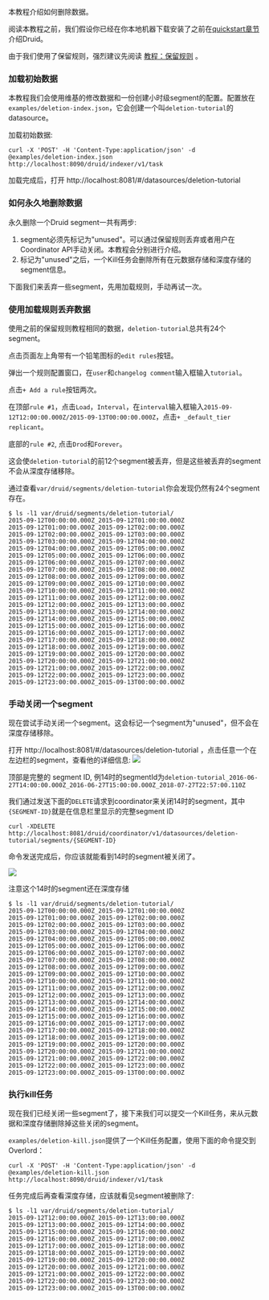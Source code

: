 本教程介绍如何删除数据。

阅读本教程之前，我们假设你已经在你本地机器下载安装了之前在[quickstart章节](#!/tutorials)介绍Druid。

由于我们使用了保留规则，强烈建议先阅读 [教程：保留规则](#!/tutorials/tutorial-retention) 。

### 加载初始数据
本教程我们会使用维基的修改数据和一份创建小时级segment的配置。配置放在`examples/deletion-index.json`，它会创建一个叫`deletion-tutorial`的datasource。

加载初始数据:
```
curl -X 'POST' -H 'Content-Type:application/json' -d @examples/deletion-index.json http://localhost:8090/druid/indexer/v1/task
```
加载完成后，打开 http://localhost:8081/#/datasources/deletion-tutorial

### 如何永久地删除数据
永久删除一个Druid segment一共有两步:
1. segment必须先标记为"unused"。可以通过保留规则丢弃或者用户在Coordinator API手动关闭。本教程会分别进行介绍。
2. 标记为"unused"之后，一个Kill任务会删除所有在元数据存储和深度存储的segment信息。

下面我们来丢弃一些segment，先用加载规则，手动再试一次。

### 使用加载规则丢弃数据
使用之前的保留规则教程相同的数据，`deletion-tutorial`总共有24个segment。

点击页面左上角带有一个铅笔图标的`edit rules`按钮。

弹出一个规则配置窗口，在`user`和`changelog comment`输入框输入`tutorial`。

点击`+ Add a rule`按钮两次。

在顶部`rule #1`，点击`Load`，`Interval`，在`interval`输入框输入`2015-09-12T12:00:00.000Z/2015-09-13T00:00:00.000Z`，点击`+ _default_tier replicant`。

底部的`rule #2`, 点击`Drod`和`Forever`。

这会使`deletion-tutorial`的前12个segment被丢弃，但是这些被丢弃的segment不会从深度存储移除。

通过查看`var/druid/segments/deletion-tutorial`你会发现仍然有24个segment存在。
```
$ ls -l1 var/druid/segments/deletion-tutorial/
2015-09-12T00:00:00.000Z_2015-09-12T01:00:00.000Z
2015-09-12T01:00:00.000Z_2015-09-12T02:00:00.000Z
2015-09-12T02:00:00.000Z_2015-09-12T03:00:00.000Z
2015-09-12T03:00:00.000Z_2015-09-12T04:00:00.000Z
2015-09-12T04:00:00.000Z_2015-09-12T05:00:00.000Z
2015-09-12T05:00:00.000Z_2015-09-12T06:00:00.000Z
2015-09-12T06:00:00.000Z_2015-09-12T07:00:00.000Z
2015-09-12T07:00:00.000Z_2015-09-12T08:00:00.000Z
2015-09-12T08:00:00.000Z_2015-09-12T09:00:00.000Z
2015-09-12T09:00:00.000Z_2015-09-12T10:00:00.000Z
2015-09-12T10:00:00.000Z_2015-09-12T11:00:00.000Z
2015-09-12T11:00:00.000Z_2015-09-12T12:00:00.000Z
2015-09-12T12:00:00.000Z_2015-09-12T13:00:00.000Z
2015-09-12T13:00:00.000Z_2015-09-12T14:00:00.000Z
2015-09-12T14:00:00.000Z_2015-09-12T15:00:00.000Z
2015-09-12T15:00:00.000Z_2015-09-12T16:00:00.000Z
2015-09-12T16:00:00.000Z_2015-09-12T17:00:00.000Z
2015-09-12T17:00:00.000Z_2015-09-12T18:00:00.000Z
2015-09-12T18:00:00.000Z_2015-09-12T19:00:00.000Z
2015-09-12T19:00:00.000Z_2015-09-12T20:00:00.000Z
2015-09-12T20:00:00.000Z_2015-09-12T21:00:00.000Z
2015-09-12T21:00:00.000Z_2015-09-12T22:00:00.000Z
2015-09-12T22:00:00.000Z_2015-09-12T23:00:00.000Z
2015-09-12T23:00:00.000Z_2015-09-13T00:00:00.000Z
```

### 手动关闭一个segment
现在尝试手动关闭一个segment。这会标记一个segment为"unused"，但不会在深度存储移除。

打开 http://localhost:8081/#/datasources/deletion-tutorial ，点击任意一个在左边栏的segment，查看他的详细信息:
![](http://druid.io/docs/0.12.3/tutorials/img/tutorial-deletion-01.png)

顶部是完整的 segment ID, 例14时的segmentId为`deletion-tutorial_2016-06-27T14:00:00.000Z_2016-06-27T15:00:00.000Z_2018-07-27T22:57:00.110Z`

我们通过发送下面的`DELETE`请求到coordinator来关闭14时的segment，其中`{SEGMENT-ID}`就是在信息栏里显示的完整segment ID
```
curl -XDELETE http://localhost:8081/druid/coordinator/v1/datasources/deletion-tutorial/segments/{SEGMENT-ID}
```
命令发送完成后，你应该就能看到14时的segment被关闭了。

![](http://druid.io/docs/0.12.3/tutorials/img/tutorial-deletion-02.png)

注意这个14时的segment还在深度存储
```
$ ls -l1 var/druid/segments/deletion-tutorial/
2015-09-12T00:00:00.000Z_2015-09-12T01:00:00.000Z
2015-09-12T01:00:00.000Z_2015-09-12T02:00:00.000Z
2015-09-12T02:00:00.000Z_2015-09-12T03:00:00.000Z
2015-09-12T03:00:00.000Z_2015-09-12T04:00:00.000Z
2015-09-12T04:00:00.000Z_2015-09-12T05:00:00.000Z
2015-09-12T05:00:00.000Z_2015-09-12T06:00:00.000Z
2015-09-12T06:00:00.000Z_2015-09-12T07:00:00.000Z
2015-09-12T07:00:00.000Z_2015-09-12T08:00:00.000Z
2015-09-12T08:00:00.000Z_2015-09-12T09:00:00.000Z
2015-09-12T09:00:00.000Z_2015-09-12T10:00:00.000Z
2015-09-12T10:00:00.000Z_2015-09-12T11:00:00.000Z
2015-09-12T11:00:00.000Z_2015-09-12T12:00:00.000Z
2015-09-12T12:00:00.000Z_2015-09-12T13:00:00.000Z
2015-09-12T13:00:00.000Z_2015-09-12T14:00:00.000Z
2015-09-12T14:00:00.000Z_2015-09-12T15:00:00.000Z
2015-09-12T15:00:00.000Z_2015-09-12T16:00:00.000Z
2015-09-12T16:00:00.000Z_2015-09-12T17:00:00.000Z
2015-09-12T17:00:00.000Z_2015-09-12T18:00:00.000Z
2015-09-12T18:00:00.000Z_2015-09-12T19:00:00.000Z
2015-09-12T19:00:00.000Z_2015-09-12T20:00:00.000Z
2015-09-12T20:00:00.000Z_2015-09-12T21:00:00.000Z
2015-09-12T21:00:00.000Z_2015-09-12T22:00:00.000Z
2015-09-12T22:00:00.000Z_2015-09-12T23:00:00.000Z
2015-09-12T23:00:00.000Z_2015-09-13T00:00:00.000Z
```
### 执行kill任务
现在我们已经关闭一些segment了，接下来我们可以提交一个Kill任务，来从元数据和深度存储删除掉这些关闭的segment。

`examples/deletion-kill.json`提供了一个Kill任务配置，使用下面的命令提交到Overlord：
```
curl -X 'POST' -H 'Content-Type:application/json' -d @examples/deletion-kill.json http://localhost:8090/druid/indexer/v1/task
```
任务完成后再查看深度存储，应该就看见segment被删除了:
```
$ ls -l1 var/druid/segments/deletion-tutorial/
2015-09-12T12:00:00.000Z_2015-09-12T13:00:00.000Z
2015-09-12T13:00:00.000Z_2015-09-12T14:00:00.000Z
2015-09-12T15:00:00.000Z_2015-09-12T16:00:00.000Z
2015-09-12T16:00:00.000Z_2015-09-12T17:00:00.000Z
2015-09-12T17:00:00.000Z_2015-09-12T18:00:00.000Z
2015-09-12T18:00:00.000Z_2015-09-12T19:00:00.000Z
2015-09-12T19:00:00.000Z_2015-09-12T20:00:00.000Z
2015-09-12T20:00:00.000Z_2015-09-12T21:00:00.000Z
2015-09-12T21:00:00.000Z_2015-09-12T22:00:00.000Z
2015-09-12T22:00:00.000Z_2015-09-12T23:00:00.000Z
2015-09-12T23:00:00.000Z_2015-09-13T00:00:00.000Z
```
